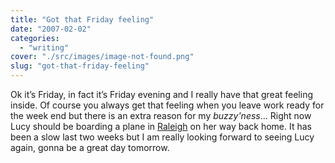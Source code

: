 ```yaml
---
title: "Got that Friday feeling"
date: "2007-02-02"
categories: 
  - "writing"
cover: "./src/images/image-not-found.png"
slug: "got-that-friday-feeling"
---
```


Ok it’s Friday, in fact it’s Friday evening and I really have that great feeling inside. Of course you always get that feeling when you leave work ready for the week end but there is an extra reason for my _buzzy'ness_… Right now Lucy should be boarding a plane in [Raleigh](http://en.wikipedia.org/wiki/Raleigh%2C_North_Carolina) on her way back home. It has been a slow last two weeks but I am really looking forward to seeing Lucy again, gonna be a great day tomorrow.
